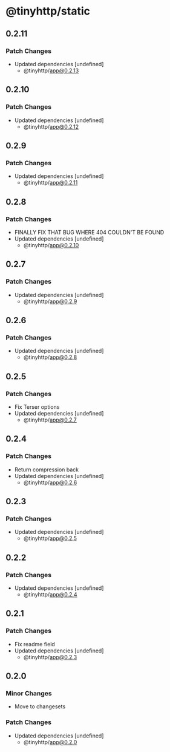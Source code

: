 # @tinyhttp/static

## 0.2.11

### Patch Changes

- Updated dependencies [undefined]
  - @tinyhttp/app@0.2.13

## 0.2.10

### Patch Changes

- Updated dependencies [undefined]
  - @tinyhttp/app@0.2.12

## 0.2.9

### Patch Changes

- Updated dependencies [undefined]
  - @tinyhttp/app@0.2.11

## 0.2.8

### Patch Changes

- FINALLY FIX THAT BUG WHERE 404 COULDN'T BE FOUND
- Updated dependencies [undefined]
  - @tinyhttp/app@0.2.10

## 0.2.7

### Patch Changes

- Updated dependencies [undefined]
  - @tinyhttp/app@0.2.9

## 0.2.6

### Patch Changes

- Updated dependencies [undefined]
  - @tinyhttp/app@0.2.8

## 0.2.5

### Patch Changes

- Fix Terser options
- Updated dependencies [undefined]
  - @tinyhttp/app@0.2.7

## 0.2.4

### Patch Changes

- Return compression back
- Updated dependencies [undefined]
  - @tinyhttp/app@0.2.6

## 0.2.3

### Patch Changes

- Updated dependencies [undefined]
  - @tinyhttp/app@0.2.5

## 0.2.2

### Patch Changes

- Updated dependencies [undefined]
  - @tinyhttp/app@0.2.4

## 0.2.1

### Patch Changes

- Fix readme field
- Updated dependencies [undefined]
  - @tinyhttp/app@0.2.3

## 0.2.0

### Minor Changes

- Move to changesets

### Patch Changes

- Updated dependencies [undefined]
  - @tinyhttp/app@0.2.0
